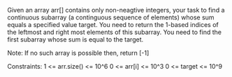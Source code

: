 Given an array arr[] contains only non-neagtive integers, your task to 
find a continuous subarray (a continguous sequence of elements) whose sum equals a specified value target.
You need to return the 1-based indices of the leftmost and right most elements of this subarray. 
You need to find the first subarray whose sum is equal to the target.

Note: If no such array is possible then, return [-1]

Constraints:
	1 <= arr.size() <= 10^6
	0 <= arr[i] <= 10^3
	0 <= target <= 10^9
